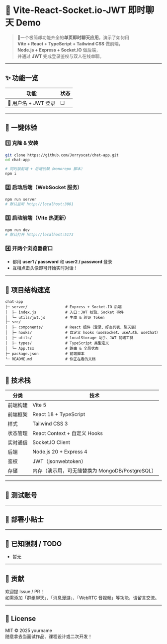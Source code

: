 # 💬 Vite-React-Socket.io-JWT 即时聊天 Demo

> 🥰一个极简却功能齐全的**单页即时聊天应用**，演示了如何用  
> **Vite + React + TypeScript + Tailwind CSS** 做前端，  
> **Node.js + Express + Socket.IO** 做后端，  
> 并通过 **JWT** 完成登录鉴权与双人在线单聊。

---

## ✨ 功能一览

| 功能 | 状态 |
|---|---|
| 🔐 用户名 + JWT 登录 | ☐


---

## 🏁 一键体验

### 1️⃣ 克隆 & 安装

```bash
git clone https://github.com/Jorryscat/chat-app.git
cd chat-app

# 同时装前端 + 后端依赖（monorepo 脚本）
npm i
```

### 2️⃣ 启动后端（WebSocket 服务）

```bash
npm run server
# 默认监听 http://localhost:3001
```

### 3️⃣ 启动前端（Vite 热更新）

```bash
npm run dev
# 默认打开 http://localhost:5173
```

### 4️⃣ 开两个浏览器窗口
- 都用 **user1 / password** 和 **user2 / password** 登录  
- 互相点击头像即可开始实时对话！

---

## 📁 项目结构速览

```
chat-app
├─ server/                 # Express + Socket.IO 后端
│  ├─ index.js             # 入口：JWT 校验、Socket 事件
│  └─ utils/jwt.js         # 生成 & 验证 Token
├─ src/
│  ├─ components/          # React 组件（登录、好友列表、聊天窗）
│  ├─ hooks/               # 自定义 hooks（useSocket、useAuth、useChat）
│  ├─ utils/               # localStorage 助手、JWT 前端工具
│  ├─ types/               # TypeScript 类型定义
│  └─ App.tsx              # 路由 & 全局状态
├─ package.json            # 前端脚本
└─ README.md               # 你正在看的文档
```

---

## 🔧 技术栈

| 分类 | 技术 |
|---|---|
| 前端构建 | Vite 5 |
| 前端框架 | React 18 + TypeScript |
| 样式 | Tailwind CSS 3 |
| 状态管理 | React Context + 自定义 Hooks |
| 实时通信 | Socket.IO Client |
| 后端 | Node.js 20 + Express 4 |
| 鉴权 | JWT（jsonwebtoken） |
| 存储 | 内存（演示用，可无缝替换为 MongoDB/PostgreSQL） |

---

## 🧪 测试账号



---


## 🚀 部署小贴士


---

## 📌 已知限制 / TODO

- 暂无

---

## 🤝 贡献

欢迎提 Issue / PR！  
如需添加「群组聊天」、「消息漫游」、「WebRTC 音视频」等功能，请留言交流。

---

## 📄 License

MIT © 2025 yourname  
随意拿去当面试作品、课程设计或二次开发！